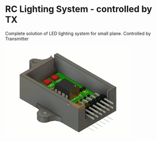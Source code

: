 # RC Lighting System - controlled by TX
Complete solution of LED lighting system for small plane. Controlled by Transmitter

![alt text|20%](https://github.com/CodeWorksCZ/Controllable-RC-Lighting-System/blob/master/Enclosure%20Files%20-%203D%20Printed/Enclosure%20with%20PCB.png)

